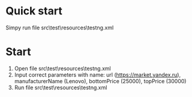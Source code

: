 # Quick start

Simpy run file src\\test\\resources\\testng.xml

# Start

1. Open file src\\test\\resources\\testng.xml
2. Input correct parameters with name: url (https://market.yandex.ru), manufacturerName (Lenovo), bottomPrice (25000),
   topPrice (30000)
3. Run file src\\test\\resources\\testng.xml